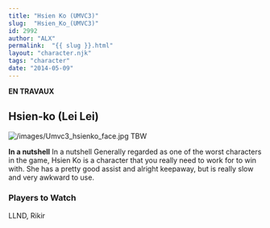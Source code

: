 ```yaml
---
title: "Hsien Ko (UMVC3)"
slug:  "Hsien_Ko_(UMVC3)"
id: 2992
author: "ALX"
permalink:  "{{ slug }}.html"
layout: "character.njk"
tags: "character"
date: "2014-05-09"
---
```


**EN TRAVAUX**

## Hsien-ko (Lei Lei)

![](/images/Umvc3_hsienko_face.jpg‎ "/images/Umvc3_hsienko_face.jpg‎") TBW

**In a nutshell** In a nutshell Generally regarded as one of the worst
characters in the game, Hsien Ko is a character that you really need to
work for to win with. She has a pretty good assist and alright keepaway,
but is really slow and very awkward to use.

### Players to Watch

LLND, Rikir
